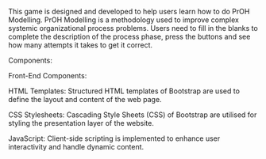 This game is designed and developed to help users learn how to do PrOH Modelling. PrOH Modelling is a methodology used to improve complex systemic organizational process problems.
Users need to fill in the blanks to complete the description of the process phase, press the buttons and see how many attempts it takes to get it correct.

Components:

Front-End Components:

HTML Templates: Structured HTML templates of Bootstrap are used to define the layout and content of the web page.

CSS Stylesheets: Cascading Style Sheets (CSS) of Bootstrap are utilised for styling the presentation layer of the website.

JavaScript: Client-side scripting is implemented to enhance user interactivity and handle dynamic content.

